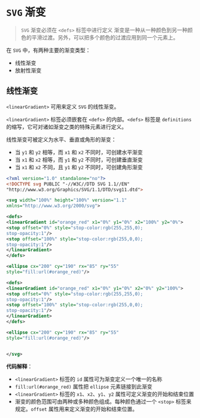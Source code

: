 # `SVG` 渐变
> `SVG` 渐变必须在 `<defs>` 标签中进行定义
> 渐变是一种从一种颜色到另一种颜色的平滑过渡。另外，可以把多个颜色的过渡应用到同一个元素上。

在 `SVG` 中，有两种主要的渐变类型：
- 线性渐变
- 放射性渐变

## 线性渐变
`<linearGradient>` 可用来定义 `SVG` 的线性渐变。

`<linearGradient>` 标签必须嵌套在 `<defs>` 的内部。`<defs>` 标签是 `definitions` 的缩写，它可对诸如渐变之类的特殊元素进行定义。

线性渐变可被定义为水平、垂直或角形的渐变：

- 当 `y1` 和 `y2` 相等，而 `x1` 和 `x2` 不同时，可创建水平渐变
- 当 `x1` 和 `x2` 相等，而 `y1` 和 `y2` 不同时，可创建垂直渐变
- 当 `x1` 和 `x2` 不同，且 `y1` 和 `y2` 不同时，可创建角形渐变

```svg
<?xml version="1.0" standalone="no"?>
<!DOCTYPE svg PUBLIC "-//W3C//DTD SVG 1.1//EN" 
"http://www.w3.org/Graphics/SVG/1.1/DTD/svg11.dtd">

<svg width="100%" height="100%" version="1.1"
xmlns="http://www.w3.org/2000/svg">

<defs>
<linearGradient id="orange_red" x1="0%" y1="0%" x2="100%" y2="0%">
<stop offset="0%" style="stop-color:rgb(255,255,0);
stop-opacity:1"/>
<stop offset="100%" style="stop-color:rgb(255,0,0);
stop-opacity:1"/>
</linearGradient>
</defs>

<ellipse cx="200" cy="190" rx="85" ry="55"
style="fill:url(#orange_red)"/>

<defs>
<linearGradient id="orange_red" x1="0%" y1="0%" x2="0%" y2="100%">
<stop offset="0%" style="stop-color:rgb(255,255,0);
stop-opacity:1"/>
<stop offset="100%" style="stop-color:rgb(255,0,0);
stop-opacity:1"/>
</linearGradient>
</defs>

<ellipse cx="200" cy="190" rx="85" ry="55"
style="fill:url(#orange_red)"/>


</svg>
```
**代码解释**：
- `<linearGradient>` 标签的 `id` 属性可为渐变定义一个唯一的名称
- `fill:url(#orange_red)` 属性把 `ellipse` 元素链接到此渐变
- `<linearGradient>` 标签的 `x1`、`x2`、`y1`、`y2` 属性可定义渐变的开始和结束位置
- 渐变的颜色范围可由两种或多种颜色组成。每种颜色通过一个 `<stop>` 标签来规定。`offset` 属性用来定义渐变的开始和结束位置。

